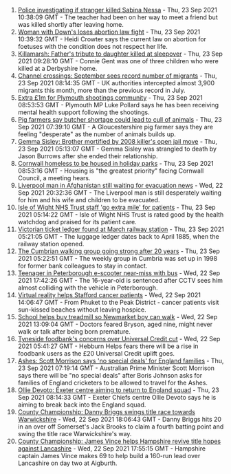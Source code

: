 1. [Police investigating if stranger killed Sabina Nessa](https://www.bbc.co.uk/news/uk-england-london-58661931?at_medium=RSS&at_campaign=KARANGA) - Thu, 23 Sep 2021 10:38:09 GMT - The teacher had been on her way to meet a friend but was killed shortly after leaving home.
2. [Woman with Down's loses abortion law fight](https://www.bbc.co.uk/news/uk-england-coventry-warwickshire-58662846?at_medium=RSS&at_campaign=KARANGA) - Thu, 23 Sep 2021 10:39:32 GMT - Heidi Crowter says the current law on abortion for foetuses with the condition does not respect her life.
3. [Killamarsh: Father's tribute to daughter killed at sleepover](https://www.bbc.co.uk/news/uk-england-derbyshire-58662091?at_medium=RSS&at_campaign=KARANGA) - Thu, 23 Sep 2021 09:28:10 GMT - Connie Gent was one of three children who were killed at a Derbyshire home.
4. [Channel crossings: September sees record number of migrants](https://www.bbc.co.uk/news/uk-england-kent-58661947?at_medium=RSS&at_campaign=KARANGA) - Thu, 23 Sep 2021 08:14:35 GMT - UK authorities intercepted almost 3,900 migrants this month, more than the previous record in July.
5. [Extra £1m for Plymouth shootings community](https://www.bbc.co.uk/news/uk-england-devon-58658052?at_medium=RSS&at_campaign=KARANGA) - Thu, 23 Sep 2021 08:53:53 GMT - Plymouth MP Luke Pollard says he has been receiving mental health support following the shootings.
6. [Pig farmers say butcher shortage could lead to cull of animals](https://www.bbc.co.uk/news/uk-england-gloucestershire-58658602?at_medium=RSS&at_campaign=KARANGA) - Thu, 23 Sep 2021 07:39:10 GMT - A Gloucestershire pig farmer says they are feeling "desperate" as the number of animals builds up.
7. [Gemma Sisley: Brother mortified by 2008 killer's open jail move](https://www.bbc.co.uk/news/uk-england-beds-bucks-herts-58653635?at_medium=RSS&at_campaign=KARANGA) - Thu, 23 Sep 2021 05:13:07 GMT - Gemma Sisley was strangled to death by Jason Burrows after she ended their relationship.
8. [Cornwall homeless to be housed in holiday parks](https://www.bbc.co.uk/news/uk-england-cornwall-58652903?at_medium=RSS&at_campaign=KARANGA) - Thu, 23 Sep 2021 08:53:16 GMT - Housing is "the greatest priority" facing Cornwall Council, a meeting hears.
9. [Liverpool man in Afghanistan still waiting for evacuation news](https://www.bbc.co.uk/news/uk-england-merseyside-58659044?at_medium=RSS&at_campaign=KARANGA) - Wed, 22 Sep 2021 20:32:36 GMT - The Liverpool man is still desperately waiting for him and his wife and children to be evacuated.
10. [Isle of Wight NHS Trust staff 'go extra mile' for patients](https://www.bbc.co.uk/news/uk-england-hampshire-58643905?at_medium=RSS&at_campaign=KARANGA) - Thu, 23 Sep 2021 05:14:22 GMT - Isle of Wight NHS Trust is rated good by the health watchdog and praised for its patient care.
11. [Victorian ticket ledger found at March railway station](https://www.bbc.co.uk/news/uk-england-cambridgeshire-58657984?at_medium=RSS&at_campaign=KARANGA) - Thu, 23 Sep 2021 05:21:05 GMT - The luggage ledger dates back to April 1885, when the railway station opened.
12. [The Cumbrian walking group going strong after 20 years](https://www.bbc.co.uk/news/uk-england-cumbria-58642000?at_medium=RSS&at_campaign=KARANGA) - Thu, 23 Sep 2021 05:22:51 GMT - The weekly group in Cumbria was set up in 1998 for former bank colleagues to stay in contact.
13. [Teenager in Peterborough e-scooter near-miss with bus](https://www.bbc.co.uk/news/uk-england-cambridgeshire-58654958?at_medium=RSS&at_campaign=KARANGA) - Wed, 22 Sep 2021 17:42:26 GMT - The 16-year-old is sentenced after CCTV sees him almost colliding with the vehicle in Peterborough.
14. [Virtual reality helps Stafford cancer patients](https://www.bbc.co.uk/news/uk-england-stoke-staffordshire-58654320?at_medium=RSS&at_campaign=KARANGA) - Wed, 22 Sep 2021 14:06:47 GMT - From Phuket to the Peak District - cancer patients visit sun-kissed beaches without leaving hospice.
15. [School helps buy treadmill so Newmarket boy can walk](https://www.bbc.co.uk/news/uk-england-suffolk-58654956?at_medium=RSS&at_campaign=KARANGA) - Wed, 22 Sep 2021 13:09:04 GMT - Doctors feared Bryson, aged nine, might never walk or talk after being born premature.
16. [Tyneside foodbank's concerns over Universal Credit cut](https://www.bbc.co.uk/news/uk-england-tyne-58641993?at_medium=RSS&at_campaign=KARANGA) - Wed, 22 Sep 2021 05:41:27 GMT - Hebburn Helps fears there will be a rise in foodbank users as the £20 Universal Credit uplift goes.
17. [Ashes: Scott Morrison says 'no special deals' for England families](https://www.bbc.co.uk/sport/cricket/58661421?at_medium=RSS&at_campaign=KARANGA) - Thu, 23 Sep 2021 07:19:14 GMT - Australian Prime Minister Scott Morrison says there will be "no special deals" after Boris Johnson asks for families of England cricketers to be allowed to travel for the Ashes.
18. [Ollie Devoto: Exeter centre aiming to return to England squad](https://www.bbc.co.uk/sport/rugby-union/58661999?at_medium=RSS&at_campaign=KARANGA) - Thu, 23 Sep 2021 08:14:33 GMT - Exeter Chiefs centre Ollie Devoto says he is aiming to break back into the England squad.
19. [County Championship: Danny Briggs swings title race towards Warwickshire](https://www.bbc.co.uk/sport/cricket/58622849?at_medium=RSS&at_campaign=KARANGA) - Wed, 22 Sep 2021 18:06:43 GMT - Danny Briggs hits 20 in an over off Somerset's Jack Brooks to claim a fourth batting point and swing the title race Warwickshire's way.
20. [County Championship: James Vince helps Hampshire revive title hopes against Lancashire](https://www.bbc.co.uk/sport/cricket/58654578?at_medium=RSS&at_campaign=KARANGA) - Wed, 22 Sep 2021 17:55:15 GMT - Hampshire captain James Vince makes 69 to help build a 160-run lead over Lancashire on day two at Aigburth.
